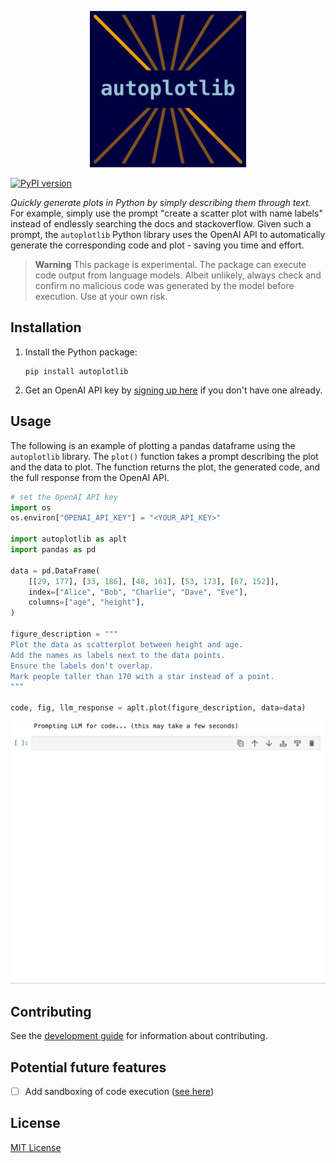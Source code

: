 <p align="center">
<img src="https://raw.githubusercontent.com/rdnfn/autoplotlib/main/docs/autoplotlib_logo.png" width="250" />
</p>

[![PyPI version](https://badge.fury.io/py/autoplotlib.svg)](https://pypi.org/project/autoplotlib/)

*Quickly generate plots in Python by simply describing them through text.* For example, simply use the prompt "create a scatter plot with name labels" instead of endlessly searching the docs and stackoverflow. Given such a prompt, the `autoplotlib` Python library uses the OpenAI API to automatically generate the corresponding code and plot - saving you time and effort.

> **Warning**
> This package is experimental. The package can execute code output from language models. Albeit unlikely, always check and confirm no malicious code was generated by the model before execution. Use at your own risk.

## Installation

1. Install the Python package:
    ```
    pip install autoplotlib
    ```
2. Get an OpenAI API key by [signing up here](https://platform.openai.com/overview) if you don't have one already.



## Usage

The following is an example of plotting a pandas dataframe using the `autoplotlib` library. The `plot()` function takes a prompt describing the plot and the data to plot. The function returns the plot, the generated code, and the full response from the OpenAI API.

```python
# set the OpenAI API key
import os
os.environ["OPENAI_API_KEY"] = "<YOUR_API_KEY>"

import autoplotlib as aplt
import pandas as pd

data = pd.DataFrame(
    [[29, 177], [33, 186], [48, 161], [53, 173], [67, 152]],
    index=["Alice", "Bob", "Charlie", "Dave", "Eve"],
    columns=["age", "height"],
)

figure_description = """
Plot the data as scatterplot between height and age.
Add the names as labels next to the data points.
Ensure the labels don't overlap.
Mark people taller than 170 with a star instead of a point.
"""

code, fig, llm_response = aplt.plot(figure_description, data=data)
```

<img src="https://raw.githubusercontent.com/rdnfn/autoplotlib/main/docs/autoplotlib_demo.gif" width="690" />

## Contributing

See the [development guide](https://github.com/rdnfn/autoplotlib/blob/main/docs/dev_guide.md) for information about contributing.

## Potential future features

- [ ] Add sandboxing of code execution ([see here](https://stackoverflow.com/questions/3068139/how-can-i-sandbox-python-in-pure-python#3068475))

## License

[MIT License](./LICENSE)

